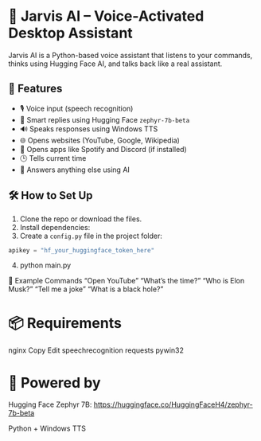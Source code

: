 # 🧠 Jarvis AI – Voice-Activated Desktop Assistant

Jarvis AI is a Python-based voice assistant that listens to your commands, thinks using Hugging Face AI, and talks back like a real assistant.

## 🚀 Features

- 🎙️ Voice input (speech recognition)
- 🧠 Smart replies using Hugging Face `zephyr-7b-beta`
- 🔊 Speaks responses using Windows TTS
- 🌐 Opens websites (YouTube, Google, Wikipedia)
- 📂 Opens apps like Spotify and Discord (if installed)
- 🕒 Tells current time
- 💬 Answers anything else using AI

## 🛠️ How to Set Up

1. Clone the repo or download the files.
2. Install dependencies:
3. Create a `config.py` file in the project folder:
```python
apikey = "hf_your_huggingface_token_here"
```
4. python main.py


📝 Example Commands
“Open YouTube”
“What’s the time?”
“Who is Elon Musk?”
“Tell me a joke”
“What is a black hole?”


# 📦 Requirements
nginx
Copy
Edit
speechrecognition
requests
pywin32

# 🤖 Powered by
Hugging Face Zephyr 7B: https://huggingface.co/HuggingFaceH4/zephyr-7b-beta

Python + Windows TTS
